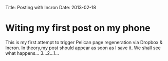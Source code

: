 Title: Posting with Incron
Date: 2013-02-18

# Witing my first post on my phone

This is my first attempt to trigger Pelican page regeneration via Dropbox & Incron. In theory,my post should appear as soon as I save it. We shall see what happens... 3...2...1...